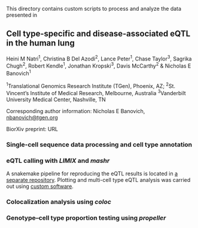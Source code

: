 This directory contains custom scripts to process and analyze the data presented in

## Cell type-specific and disease-associated eQTL in the human lung

Heini M Natri<sup>1</sup>, Christina B Del Azodi<sup>2</sup>, Lance Peter<sup>1</sup>, Chase Taylor<sup>3</sup>, Sagrika Chugh<sup>2</sup>, Robert Kendle<sup>1</sup>, Jonathan Kropski<sup>3</sup>, Davis McCarthy<sup>2</sup> & Nicholas E Banovich<sup>1</sup>

<sup>1</sup>Translational Genomics Research Institute (TGen), Phoenix, AZ;
<sup>2</sup>St. Vincent’s Institute of Medical Research, Melbourne, Australia
<sup>3</sup>Vanderbilt University Medical Center, Nashville, TN

Corresponding author information: Nicholas E Banovich, nbanovich@tgen.org

BiorXiv preprint: URL

### Single-cell sequence data processing and cell type annotation

### eQTL calling with <i>LIMIX</i> and <i>mashr</i>
A snakemake pipeline for reproducing the eQTL results is located in [a separate repository](https://gitlab.svi.edu.au/biocellgen-public/musj_2021_multi-omics-lung-CBA). Plotting and multi-cell type eQTL analysis was carried out using [custom software](url).

### Colocalization analysis using <i>coloc</i>

### Genotype–cell type proportion testing using <i>propeller</i>
